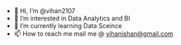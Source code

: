 - 👋 Hi, I’m @vihan2107
- 👀 I’m interested in Data Analytics and BI
- 🌱 I’m currently learning Data Sceince
- 📫 How to reach me mail me @ vihanishan@gmail.com

<!---
vihan2107/vihan2107 is a ✨ special ✨ repository because its `README.md` (this file) appears on your GitHub profile.
You can click the Preview link to take a look at your changes.
--->

